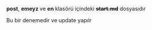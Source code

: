 <p><strong>post</strong>, <strong>emeyz </strong>ve <strong>en </strong>klasörü içindeki <strong><s>start.md</s></strong> dosyasıdır </p><p>Bu bir denemedir ve update yapılr</p>